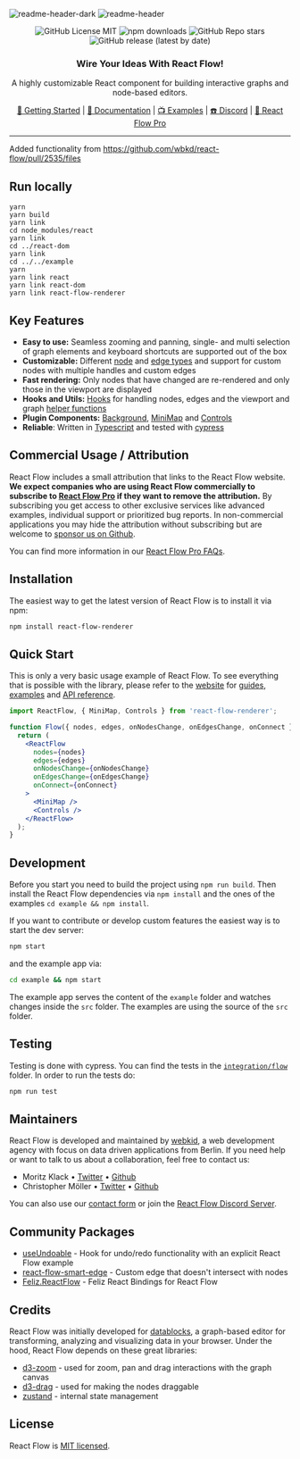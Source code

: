 ![readme-header-dark](https://user-images.githubusercontent.com/3797215/156384064-08a889d6-73c0-4cbf-8ff3-28dc601d1f5f.svg#gh-dark-mode-only)
![readme-header](https://user-images.githubusercontent.com/3797215/156259138-fb9f59f8-52f2-474a-b78c-6570867e4ead.svg#gh-light-mode-only)

<div align="center">

  ![GitHub License MIT](https://img.shields.io/github/license/wbkd/react-flow?color=%23ff0072)
  ![npm downloads](https://img.shields.io/npm/dt/react-flow-renderer?color=%23FF0072&label=downloads)
  ![GitHub Repo stars](https://img.shields.io/github/stars/wbkd/react-flow?color=%23FF0072)
  ![GitHub release (latest by date)](https://img.shields.io/github/v/release/wbkd/react-flow?color=%23FF0072)

### Wire Your Ideas With React Flow!  
A highly customizable React component for building interactive graphs and node-based editors.

[🚀 Getting Started](https://reactflow.dev/docs/getting-started/installation) | [📖 Documentation](https://reactflow.dev/docs/api/react-flow-props) | [📺 Examples](https://reactflow.dev/docs/examples/overview) | [☎️ Discord](https://discord.gg/RVmnytFmGW) | [💎 React Flow Pro](https://pro.reactflow.dev/pricing)
  
</div>

----

Added functionality from https://github.com/wbkd/react-flow/pull/2535/files

## Run locally

```
yarn
yarn build
yarn link
cd node_modules/react
yarn link
cd ../react-dom
yarn link
cd ../../example
yarn
yarn link react
yarn link react-dom
yarn link react-flow-renderer

```

## Key Features

- **Easy to use:** Seamless zooming and panning, single- and multi selection of graph elements and keyboard shortcuts are supported out of the box
- **Customizable:** Different [node](https://reactflow.dev/docs/api/nodes/node-types) and [edge types](https://reactflow.dev/docs/api/edges/edge-types) and support for custom nodes with multiple handles and custom edges
- **Fast rendering:** Only nodes that have changed are re-rendered and only those in the viewport are displayed
- **Hooks and Utils:** [Hooks](https://reactflow.dev/docs/api/hooks/use-react-flow) for handling nodes, edges and the viewport and graph [helper functions](https://reactflow.dev/docs/api/graph-util-functions)
- **Plugin Components:** [Background](https://reactflow.dev/docs/api/plugin-components/background), [MiniMap](https://reactflow.dev/docs/api/plugin-components/minimap) and [Controls](https://reactflow.dev/docs/api/plugin-components/controls)
- **Reliable**: Written in [Typescript](https://www.typescriptlang.org/) and tested with [cypress](https://www.cypress.io/)

## Commercial Usage / Attribution

React Flow includes a small attribution that links to the React Flow website. **We expect companies who are using React Flow commercially to subscribe to [React Flow Pro](https://pro.reactflow.dev/pricing) if they want to remove the attribution.** By subscribing you get access to other exclusive services like advanced examples, individual support or prioritized bug reports. In non-commercial applications you may hide the attribution without subscribing but are welcome to [sponsor us on Github](https://github.com/sponsors/wbkd).

You can find more information in our [React Flow Pro FAQs](https://pro.reactflow.dev/faq).

## Installation

The easiest way to get the latest version of React Flow is to install it via npm:

```bash
npm install react-flow-renderer
```

## Quick Start

This is only a very basic usage example of React Flow. To see everything that is possible with the library, please refer to the [website](https://reactflow.dev) for [guides](https://reactflow.dev/docs/guides/custom-nodes), [examples](https://reactflow.dev/docs/examples/overview) and [API reference](https://reactflow.dev/docs/api/react-flow-props).

```jsx
import ReactFlow, { MiniMap, Controls } from 'react-flow-renderer';

function Flow({ nodes, edges, onNodesChange, onEdgesChange, onConnect }) {
  return (
    <ReactFlow
      nodes={nodes}
      edges={edges}
      onNodesChange={onNodesChange}
      onEdgesChange={onEdgesChange}
      onConnect={onConnect}
    >
      <MiniMap />
      <Controls />
    </ReactFlow>
  );
}
```

## Development

Before you start you need to build the project using `npm run build`.  Then install the React Flow dependencies via `npm install` and the ones of the examples `cd example && npm install`.

If you want to contribute or develop custom features the easiest way is to start the dev server:

```sh
npm start
```

and the example app via:

```sh
cd example && npm start 
```

The example app serves the content of the `example` folder and watches changes inside the `src` folder. The examples are using the source of the `src` folder.

## Testing

Testing is done with cypress. You can find the tests in the [`integration/flow`](/cypress/integration/flow) folder. In order to run the tests do:

```sh
npm run test
```

## Maintainers

React Flow is developed and maintained by [webkid](https://webkid.io), a web development agency with focus on data driven applications from Berlin. If you need help or want to talk to us about a collaboration, feel free to contact us:

* Moritz Klack • [Twitter](https://twitter.com/moklick) • [Github](https://github.com/moklick)
* Christopher Möller • [Twitter](https://twitter.com/chrtze) • [Github](https://github.com/chrtze)

You can also use our [contact form](https://pro.reactflow.dev/contact) or join the [React Flow Discord Server](https://discord.gg/Bqt6xrs).

## Community Packages

* [useUndoable](https://github.com/Infinium8/useUndoable) - Hook for undo/redo functionality with an explicit React Flow example
* [react-flow-smart-edge](https://github.com/tisoap/react-flow-smart-edge) - Custom edge that doesn't intersect with nodes
* [Feliz.ReactFlow](https://github.com/tforkmann/Feliz.ReactFlow) - Feliz React Bindings for React Flow

## Credits

React Flow was initially developed for [datablocks](https://datablocks.pro), a graph-based editor for transforming, analyzing and visualizing data in your browser. Under the hood, React Flow depends on these great libraries:

* [d3-zoom](https://github.com/d3/d3-zoom) - used for zoom, pan and drag interactions with the graph canvas
* [d3-drag](https://github.com/d3/d3-drag) - used for making the nodes draggable
* [zustand](https://github.com/pmndrs/zustand) - internal state management

## License

React Flow is [MIT licensed](https://github.com/wbkd/react-flow/blob/main/LICENSE).
